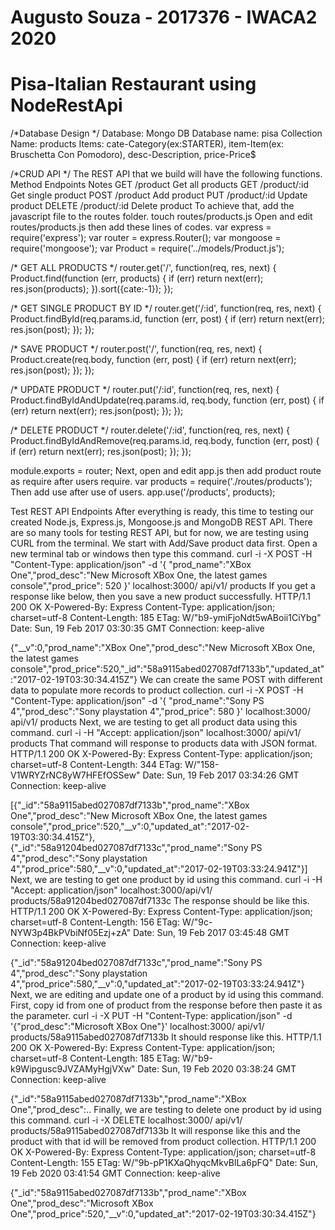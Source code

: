 # Augusto Souza - 2017376 - IWACA2 2020
# Pisa-Italian Restaurant using NodeRestApi 


/*Database Design */
Database: Mongo DB
Database name: pisa
Collection Name: products
Items: 	cate-Category(ex:STARTER),
item-Item(ex: Bruschetta Con Pomodoro), 
desc-Description, 
price-Price$

/*CRUD API */
The REST API that we build will have the following functions.
Method	Endpoints	Notes
GET	 /product	Get all products
GET	 /product/:id	Get single product
POST	 /product	Add product
PUT	 /product/:id	Update product
DELETE	 /product/:id	Delete product
To achieve that, add the javascript file to the routes folder.
touch routes/products.js
Open and edit routes/products.js then add these lines of codes.
var express = require('express');
var router = express.Router();
var mongoose = require('mongoose');
var Product = require('../models/Product.js');

/* GET ALL PRODUCTS */
router.get('/', function(req, res, next) {
  Product.find(function (err, products) {
    if (err) return next(err);
    res.json(products);
  }).sort({cate:-1});
});

/* GET SINGLE PRODUCT BY ID */
router.get('/:id', function(req, res, next) {
  Product.findById(req.params.id, function (err, post) {
    if (err) return next(err);
    res.json(post);
  });
});

/* SAVE PRODUCT */
router.post('/', function(req, res, next) {
  Product.create(req.body, function (err, post) {
    if (err) return next(err);
    res.json(post);
  });
});

/* UPDATE PRODUCT */
router.put('/:id', function(req, res, next) {
  Product.findByIdAndUpdate(req.params.id, req.body, function (err, post) {
    if (err) return next(err);
    res.json(post);
  });
});

/* DELETE PRODUCT */
router.delete('/:id', function(req, res, next) {
  Product.findByIdAndRemove(req.params.id, req.body, function (err, post) {
    if (err) return next(err);
    res.json(post);
  });
});

module.exports = router;
Next, open and edit app.js then add product route as require after users require.
var products = require('./routes/products');
Then add use after use of users.
app.use('/products', products);
 

Test REST API Endpoints
After everything is ready, this time to testing our created Node.js, Express.js, Mongoose.js and MongoDB REST API. There are so many tools for testing REST API, but for now, we are testing using CURL from the terminal.
We start with Add/Save product data first. Open a new terminal tab or windows then type this command.
curl -i -X POST -H "Content-Type: application/json" -d '{ "prod_name":"XBox One","prod_desc":"New Microsoft XBox One, the latest games console","prod_price": 520 }' localhost:3000/ api/v1/ products
If you get a response like below, then you save a new product successfully.
HTTP/1.1 200 OK
X-Powered-By: Express
Content-Type: application/json; charset=utf-8
Content-Length: 185
ETag: W/"b9-ymiFjoNdt5wABoii1CiYbg"
Date: Sun, 19 Feb 2017 03:30:35 GMT
Connection: keep-alive

{"__v":0,"prod_name":"XBox One","prod_desc":"New Microsoft XBox One, the latest games console","prod_price":520,"_id":"58a9115abed027087df7133b","updated_at":"2017-02-19T03:30:34.415Z"}
We can create the same POST with different data to populate more records to product collection.
curl -i -X POST -H "Content-Type: application/json" -d '{ "prod_name":"Sony PS 4","prod_desc":"Sony playstation 4","prod_price": 580 }' localhost:3000/ api/v1/ products
Next, we are testing to get all product data using this command.
curl -i -H "Accept: application/json" localhost:3000/ api/v1/ products
That command will response to products data with JSON format.
HTTP/1.1 200 OK
X-Powered-By: Express
Content-Type: application/json; charset=utf-8
Content-Length: 344
ETag: W/"158-V1WRYZrNC8yW7HFEfOSSew"
Date: Sun, 19 Feb 2017 03:34:26 GMT
Connection: keep-alive

[{"_id":"58a9115abed027087df7133b","prod_name":"XBox One","prod_desc":"New Microsoft XBox One, the latest games console","prod_price":520,"__v":0,"updated_at":"2017-02-19T03:30:34.415Z"},{"_id":"58a91204bed027087df7133c","prod_name":"Sony PS 4","prod_desc":"Sony playstation 4","prod_price":580,"__v":0,"updated_at":"2017-02-19T03:33:24.941Z"}]
Next, we are testing to get one product by id using this command.
curl -i -H "Accept: application/json" localhost:3000/api/v1/ products/58a91204bed027087df7133c
The response should be like this.
HTTP/1.1 200 OK
X-Powered-By: Express
Content-Type: application/json; charset=utf-8
Content-Length: 156
ETag: W/"9c-NYW3p4BkPVbiNf05Ezj+zA"
Date: Sun, 19 Feb 2017 03:45:48 GMT
Connection: keep-alive

{"_id":"58a91204bed027087df7133c","prod_name":"Sony PS 4","prod_desc":"Sony playstation 4","prod_price":580,"__v":0,"updated_at":"2017-02-19T03:33:24.941Z"}
Next, we are editing and update one of a product by id using this command. First, copy id from one of product from the response before then paste it as the parameter.
curl -i -X PUT -H "Content-Type: application/json" -d '{"prod_desc":"Microsoft XBox One"}' localhost:3000/ api/v1/ products/58a9115abed027087df7133b
It should response like this.
HTTP/1.1 200 OK
X-Powered-By: Express
Content-Type: application/json; charset=utf-8
Content-Length: 185
ETag: W/"b9-k9Wipgusc9JVZAMyHgjVXw"
Date: Sun, 19 Feb 2020 03:38:24 GMT
Connection: keep-alive

{"_id":"58a9115abed027087df7133b","prod_name":"XBox One","prod_desc":..
Finally, we are testing to delete one product by id using this command.
curl -i -X DELETE localhost:3000/ api/v1/ products/58a9115abed027087df7133b
It will response like this and the product with that id will be removed from product collection.
HTTP/1.1 200 OK
X-Powered-By: Express
Content-Type: application/json; charset=utf-8
Content-Length: 155
ETag: W/"9b-pP1KXaQhyqcMkvBlLa6pFQ"
Date: Sun, 19 Feb 2020 03:41:54 GMT
Connection: keep-alive

{"_id":"58a9115abed027087df7133b","prod_name":"XBox One","prod_desc":"Microsoft XBox One","prod_price":520,"__v":0,"updated_at":"2017-02-19T03:30:34.415Z"}

